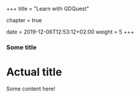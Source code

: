 +++
title = "Learn with GDQuest"

chapter = true

date = 2019-12-06T12:53:12+02:00
weight = 5
+++

### Some title

# Actual title

Some content here!
